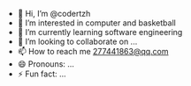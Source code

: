 - 👋 Hi, I’m @codertzh
- 👀 I’m interested in computer and basketball
- 🌱 I’m currently learning software engineering
- 💞️ I’m looking to collaborate on ...
- 📫 How to reach me 277441863@qq.com
- 😄 Pronouns: ...
- ⚡ Fun fact: ...

<!---
codertzh/codertzh is a ✨ special ✨ repository because its `README.md` (this file) appears on your GitHub profile.
You can click the Preview link to take a look at your changes.
--->
